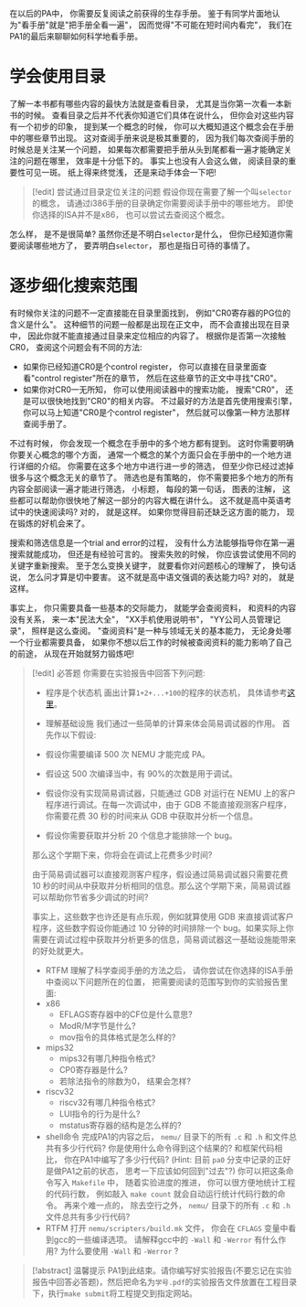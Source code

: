 在以后的PA中， 你需要反复阅读之前获得的生存手册。 鉴于有同学片面地认为"看手册"就是"把手册全看一遍"， 因而觉得"不可能在短时间内看完"， 我们在PA1的最后来聊聊如何科学地看手册。

# 学会使用目录

了解一本书都有哪些内容的最快方法就是查看目录， 尤其是当你第一次看一本新书的时候。 查看目录之后并不代表你知道它们具体在说什么， 但你会对这些内容有一个初步的印象， 提到某一个概念的时候， 你可以大概知道这个概念会在手册中的哪些章节出现。 这对查阅手册来说是极其重要的， 因为我们每次查阅手册的时候总是关注某一个问题， 如果每次都需要把手册从头到尾都看一遍才能确定关注的问题在哪里， 效率是十分低下的。 事实上也没有人会这么做， 阅读目录的重要性可见一斑。 纸上得来终觉浅， 还是来动手体会一下吧!

>[!edit]  尝试通过目录定位关注的问题
>假设你现在需要了解一个叫`selector`的概念， 请通过i386手册的目录确定你需要阅读手册中的哪些地方。 即使你选择的ISA并不是x86， 也可以尝试去查阅这个概念。

怎么样， 是不是很简单? 虽然你还是不明白`selector`是什么， 但你已经知道你需要阅读哪些地方了， 要弄明白`selector`， 那也是指日可待的事情了。

# 逐步细化搜索范围

有时候你关注的问题不一定直接能在目录里面找到， 例如"CR0寄存器的PG位的含义是什么"。 这种细节的问题一般都是出现在正文中， 而不会直接出现在目录中， 因此你就不能直接通过目录来定位相应的内容了。 根据你是否第一次接触CR0， 查阅这个问题会有不同的方法:

-   如果你已经知道CR0是个control register， 你可以直接在目录里面查看"control register"所在的章节， 然后在这些章节的正文中寻找"CR0"。
-   如果你对CR0一无所知， 你可以使用阅读器中的搜索功能， 搜索"CR0"， 还是可以很快地找到"CR0"的相关内容。 不过最好的方法是首先使用搜索引擎， 你可以马上知道"CR0是个control register"， 然后就可以像第一种方法那样查阅手册了。

不过有时候， 你会发现一个概念在手册中的多个地方都有提到。 这时你需要明确你要关心概念的哪个方面， 通常一个概念的某个方面只会在手册中的一个地方进行详细的介绍。 你需要在这多个地方中进行进一步的筛选， 但至少你已经过滤掉很多与这个概念无关的章节了。 筛选也是有策略的， 你不需要把多个地方的所有内容全部阅读一遍才能进行筛选， 小标题， 每段的第一句话， 图表的注解， 这些都可以帮助你很快地了解这一部分的内容大概在讲什么。 这不就是高中英语考试中的快速阅读吗? 对的， 就是这样。 如果你觉得目前还缺乏这方面的能力， 现在锻炼的好机会来了。

搜索和筛选信息是一个trial and error的过程， 没有什么方法能够指导你在第一遍搜索就能成功， 但还是有经验可言的。 搜索失败的时候， 你应该尝试使用不同的关键字重新搜索。 至于怎么变换关键字， 就要看你对问题核心的理解了， 换句话说， 怎么问才算是切中要害。 这不就是高中语文强调的表达能力吗? 对的， 就是这样。

事实上， 你只需要具备一些基本的交际能力， 就能学会查阅资料， 和资料的内容没有关系， 来一本"民法大全"， "XX手机使用说明书"， "YY公司人员管理记录"， 照样是这么查阅。 "查阅资料"是一种与领域无关的基本能力， 无论身处哪一个行业都需要具备， 如果你不想以后工作的时候被查阅资料的能力影响了自己的前途， 从现在开始就努力锻炼吧!

>[!edit] 必答题
>你需要在实验报告中回答下列问题:
>
>-   程序是个状态机 画出计算`1+2+...+100`的程序的状态机， 具体请参考[这里](https://nju-projectn。github。io/ics-pa-gitbook/ics2022/1。2。html#%E4%BB%8E%E7%8A%B6%E6%80%81%E6%9C%BA%E8%A7%86%E8%A7%92%E7%90%86%E8%A7%A3%E7%A8%8B%E5%BA%8F%E8%BF%90%E8%A1%8C)。
>-   理解基础设施 我们通过一些简单的计算来体会简易调试器的作用。 首先作以下假设:
>    
>	-   假设你需要编译 500 次 NEMU 才能完成 PA。
>	-   假设这 500 次编译当中，有 90%的次数是用于调试。
>	-   假设你没有实现简易调试器，只能通过 GDB 对运行在 NEMU 上的客户程序进行调试。在每一次调试中，由于 GDB 不能直接观测客户程序，你需要花费 30 秒的时间来从 GDB 中获取并分析一个信息。
>	-   假设你需要获取并分析 20 个信息才能排除一个 bug。
>    
>	那么这个学期下来，你将会在调试上花费多少时间?
>    
>	由于简易调试器可以直接观测客户程序，假设通过简易调试器只需要花费 10 秒的时间从中获取并分析相同的信息。那么这个学期下来，简易调试器可以帮助你节省多少调试的时间?
>    
>	事实上，这些数字也许还是有点乐观，例如就算使用 GDB 来直接调试客户程序，这些数字假设你能通过 10 分钟的时间排除一个 bug。如果实际上你需要在调试过程中获取并分析更多的信息，简易调试器这一基础设施能带来的好处就更大。
>    
>-   RTFM 理解了科学查阅手册的方法之后， 请你尝试在你选择的ISA手册中查阅以下问题所在的位置， 把需要阅读的范围写到你的实验报告里面:
>    -   x86
>        -   EFLAGS寄存器中的CF位是什么意思?
>        -   ModR/M字节是什么?
>        -   mov指令的具体格式是怎么样的?
>    -   mips32
>        -   mips32有哪几种指令格式?
>        -   CP0寄存器是什么?
>        -   若除法指令的除数为0， 结果会怎样?
>    -   riscv32
>        -   riscv32有哪几种指令格式?
>        -   LUI指令的行为是什么?
>        -   mstatus寄存器的结构是怎么样的?
>-   shell命令 完成PA1的内容之后， `nemu/` 目录下的所有 `.c` 和 `.h` 和文件总共有多少行代码? 你是使用什么命令得到这个结果的? 和框架代码相比， 你在PA1中编写了多少行代码? (Hint: 目前 `pa0` 分支中记录的正好是做PA1之前的状态， 思考一下应该如何回到"过去"?) 你可以把这条命令写入 `Makefile` 中， 随着实验进度的推进， 你可以很方便地统计工程的代码行数， 例如敲入 `make count` 就会自动运行统计代码行数的命令。 再来个难一点的， 除去空行之外， `nemu/` 目录下的所有 `.c` 和 `.h` 文件总共有多少行代码?
>-   RTFM 打开 `nemu/scripters/build.mk` 文件， 你会在 `CFLAGS` 变量中看到gcc的一些编译选项。 请解释gcc中的 `-Wall` 和 `-Werror` 有什么作用? 为什么要使用 `-Wall` 和 `-Werror` ?

>[!abstract] 温馨提示
>PA1到此结束。请你编写好实验报告(不要忘记在实验报告中回答必答题)，然后把命名为`学号.pdf`的实验报告文件放置在工程目录下，执行`make submit`将工程提交到指定网站。

